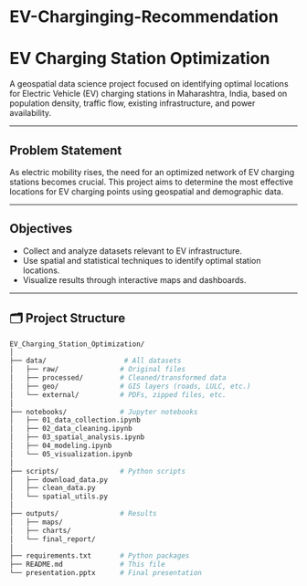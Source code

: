# EV-Charginging-Recommendation


#  EV Charging Station Optimization

A geospatial data science project focused on identifying optimal locations for Electric Vehicle (EV) charging stations in Maharashtra, India, based on population density, traffic flow, existing infrastructure, and power availability.

---

##  Problem Statement

As electric mobility rises, the need for an optimized network of EV charging stations becomes crucial. This project aims to determine the most effective locations for EV charging points using geospatial and demographic data.

---

##  Objectives

- Collect and analyze datasets relevant to EV infrastructure.
- Use spatial and statistical techniques to identify optimal station locations.
- Visualize results through interactive maps and dashboards.

---

## 🗂️ Project Structure

```bash
EV_Charging_Station_Optimization/
│
├── data/                   # All datasets
│   ├── raw/               # Original files
│   ├── processed/         # Cleaned/transformed data
│   ├── geo/               # GIS layers (roads, LULC, etc.)
│   └── external/          # PDFs, zipped files, etc.
│
├── notebooks/             # Jupyter notebooks
│   ├── 01_data_collection.ipynb
│   ├── 02_data_cleaning.ipynb
│   ├── 03_spatial_analysis.ipynb
│   ├── 04_modeling.ipynb
│   └── 05_visualization.ipynb
│
├── scripts/               # Python scripts
│   ├── download_data.py
│   ├── clean_data.py
│   └── spatial_utils.py
│
├── outputs/               # Results
│   ├── maps/
│   ├── charts/
│   └── final_report/
│
├── requirements.txt       # Python packages
├── README.md              # This file
└── presentation.pptx      # Final presentation

